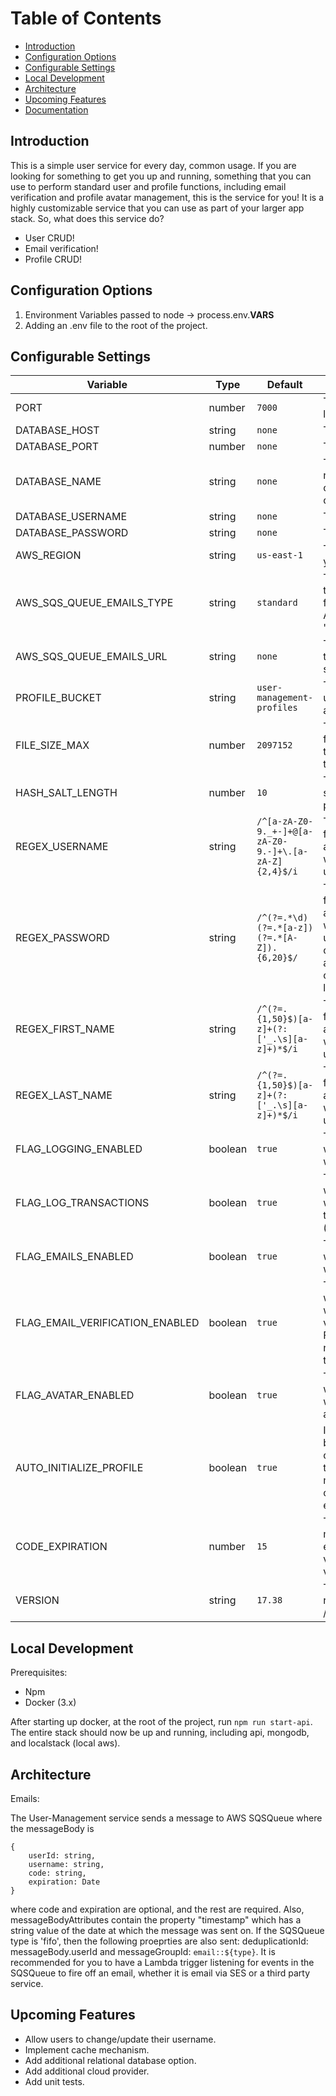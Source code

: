 # Table of Contents

- [Introduction](#introduction)
- [Configuration Options](#configuration-options)
- [Configurable Settings](#configurable-settings)
- [Local Development](#local-development)
- [Architecture](#architecture)
- [Upcoming Features](#upcoming-features)
- [Documentation](https://github.com/dejaniskra/user-management/tree/main/docs)

## Introduction
This is a simple user service for every day, common usage. If you are looking for something to get you up and running, something that you can use to perform standard user and profile functions, including email verification and profile avatar management, this is the service for you! It is a highly customizable service that you can use as part of your larger app stack. So, what does this service do?
- User CRUD!
- Email verification!
- Profile CRUD!

## Configuration Options
1. Environment Variables passed to node -> process.env.__VARS__
2. Adding an .env file to the root of the project.

## Configurable Settings

| Variable    | Type        | Default     | Description |
| ----------- | ----------- | ----------- | ----------- |
| PORT      | number       | `7000`       | The port for the service to listen on.       |
| DATABASE_HOST      | string       | `none`       | The MongoDB host.       |
| DATABASE_PORT      | number       | `none`       | The MongoDB port.       |
| DATABASE_NAME   | string        | `none`        | The MongoDB database name that the service will create the necessary collections inside.        |
| DATABASE_USERNAME      | string       | `none`       | The MongoDB username.       |
| DATABASE_PASSWORD      | string       | `none`       | The MongoDB password.       |
| AWS_REGION      | string       | `us-east-1`       | The AWS region where your service is hosted.       |
| AWS_SQS_QUEUE_EMAILS_TYPE      | string       | `standard`       | The AWS SQSQueue type; this queue is responsible for processing emails. Available types are: 'standard', 'fifo'      |
| AWS_SQS_QUEUE_EMAILS_URL      | string       | `none`       | The AWS SQSQueue url to connect to in order to send emails.       |
| PROFILE_BUCKET      | string       | `user-management-profiles`       | The AWS S3 bucket name used to store profile avatar pictires.       |
| FILE_SIZE_MAX      | number       | `2097152`       | The max file size in bytes for profile avatar pictures that are to be uploaded to the specified S3 bucket.       |
| HASH_SALT_LENGTH      | number       | `10`       | The length of the hasing salt when generating passwords.       |
| REGEX_USERNAME      | string       | `/^[a-zA-Z0-9._+-]+@[a-zA-Z0-9.-]+\.[a-zA-Z]{2,4}$/i`       | The REGEX pattern used for username validation across all endpoints where username is used/passed.       |
| REGEX_PASSWORD      | string       | `/^(?=.*\d)(?=.*[a-z])(?=.*[A-Z]).{6,20}$/`       | The REGEX pattern used for password validation across all endpoints where password is used/passed. 6 to 20 characters which contain at least one numeric digit, one uppercase and one lowercase letter.      |
| REGEX_FIRST_NAME      | string       | `/^(?=.{1,50}$)[a-z]+(?:['_.\s][a-z]+)*$/i`       | The REGEX pattern used for first_name validation across all endpoints where first_name is used/passed.       |
| REGEX_LAST_NAME      | string       | `/^(?=.{1,50}$)[a-z]+(?:['_.\s][a-z]+)*$/i`       | The REGEX pattern used for last_name validation across all endpoints where last_name is used/passed.       |
| FLAG_LOGGING_ENABLED      | boolean       | `true`       | The flag that controls whether or not the service will produce logs.       |
| FLAG_LOG_TRANSACTIONS      | boolean       | `true`       | The flag that controls whether or not the service will log out the transactions (requests/responses).       |
| FLAG_EMAILS_ENABLED      | boolean       | `true`       | The flag that controls whether or not the service will send any emails.       |
| FLAG_EMAIL_VERIFICATION_ENABLED      | boolean       | `true`       | The flag that controls whether or not the service will enforce email verification. FLAGS_EMAILS_ENABLED needs to be enabled for this flag to work.       |
| FLAG_AVATAR_ENABLED      | boolean       | `true`       | The flag that controls whether or not the service will allow new profile avatars to saved.       |
| AUTO_INITIALIZE_PROFILE      | boolean       | `true`       | If set to true, a profile will be created upon user creation, otherwise, if set to false, it will require a manual profile creation by calling the appropriate endpoint.       |
| CODE_EXPIRATION      | number       | `15`       | The length of time (in minutes) that the email/password verification codes are valid for.       |
| VERSION      | string       | `17.38`       | The version of the service returned in the /system/version endpoint.       |

## Local Development

Prerequisites:
- Npm
- Docker (3.x)

After starting up docker, at the root of the project, run `npm run start-api`. The entire stack should now be up and running, including api, mongodb, and localstack (local aws).

## Architecture

Emails:

The User-Management service sends a message to AWS SQSQueue where the messageBody is

    {
        userId: string,
        username: string,
        code: string,
        expiration: Date
    }
    
where code and expiration are optional, and the rest are required. Also, messageBodyAttributes contain the property "timestamp" which has a string value of the date at which the message was sent on. If the SQSQueue type is 'fifo', then the following proeprties are also sent: deduplicationId: messageBody.userId and messageGroupId: `email::${type}`. It is recommended for you to have a Lambda trigger listening for events in the SQSQueue to fire off an email, whether it is email via SES or a third party service.

## Upcoming Features

- Allow users to change/update their username.
- Implement cache mechanism.
- Add additional relational database option.
- Add additional cloud provider.
- Add unit tests.